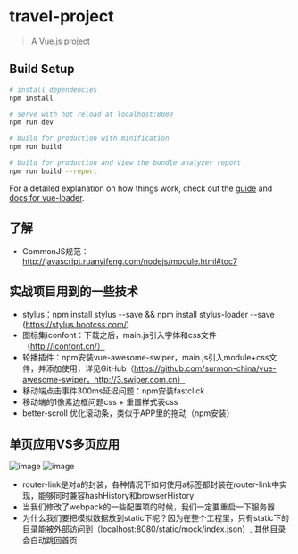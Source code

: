 # travel-project

> A Vue.js project

## Build Setup

``` bash
# install dependencies
npm install

# serve with hot reload at localhost:8080
npm run dev

# build for production with minification
npm run build

# build for production and view the bundle analyzer report
npm run build --report
```

For a detailed explanation on how things work, check out the [guide](http://vuejs-templates.github.io/webpack/) and [docs for vue-loader](http://vuejs.github.io/vue-loader).

## 了解
- CommonJS规范：http://javascript.ruanyifeng.com/nodejs/module.html#toc7

## 实战项目用到的一些技术
- stylus：npm install stylus --save  &&   npm install stylus-loader --save (https://stylus.bootcss.com/)
- 图标集iconfont：下载之后，main.js引入字体和css文件（http://iconfont.cn/）
- 轮播插件：npm安装vue-awesome-swiper，main.js引入module+css文件，并添加使用，详见GitHub（https://github.com/surmon-china/vue-awesome-swiper，http://3.swiper.com.cn）
- 移动端点击事件300ms延迟问题：npm安装fastclick
- 移动端的1像素边框问题css + 重置样式表css
- better-scroll 优化滚动条，类似于APP里的拖动（npm安装）

## 单页应用VS多页应用
![image](https://github.com/xingzhenli/Vue-Project/blob/master/travel-project/static/images/many-page.jpg)
![image](https://github.com/xingzhenli/Vue-Project/blob/master/travel-project/static/images/single-page.jpg)


- router-link是对a的封装，各种情况下如何使用a标签都封装在router-link中实现，能够同时兼容hashHistory和browserHistory
- 当我们修改了webpack的一些配置项的时候，我们一定要重启一下服务器
- 为什么我们要把模拟数据放到static下呢？因为在整个工程里，只有static下的目录能被外部访问到（localhost:8080/static/mock/index.json）, 其他目录会自动跳回首页